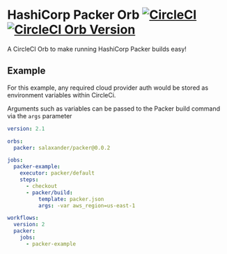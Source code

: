 # HashiCorp Packer Orb [![CircleCI](https://circleci.com/gh/salaxander/packer-orb/tree/master.svg?style=svg)](https://circleci.com/gh/salaxander/packer-orb/tree/master) [![CircleCI Orb Version](https://img.shields.io/endpoint.svg?url=https://badges.circleci.io/orb/salaxander/packer)](https://circleci.com/orbs/registry/orb/salaxander/packer)

A CircleCI Orb to make running HashiCorp Packer builds easy!

## Example
For this example, any required cloud provider auth would be stored as environment variables within CircleCi.

Arguments such as variables can be passed to the Packer build command via the `args` parameter

```yaml
version: 2.1

orbs:
  packer: salaxander/packer@0.0.2

jobs:
  packer-example:
    executor: packer/default
    steps:
      - checkout
      - packer/build:
          template: packer.json
          args: -var aws_region=us-east-1

workflows:
  version: 2
  packer:
    jobs:
      - packer-example
```
